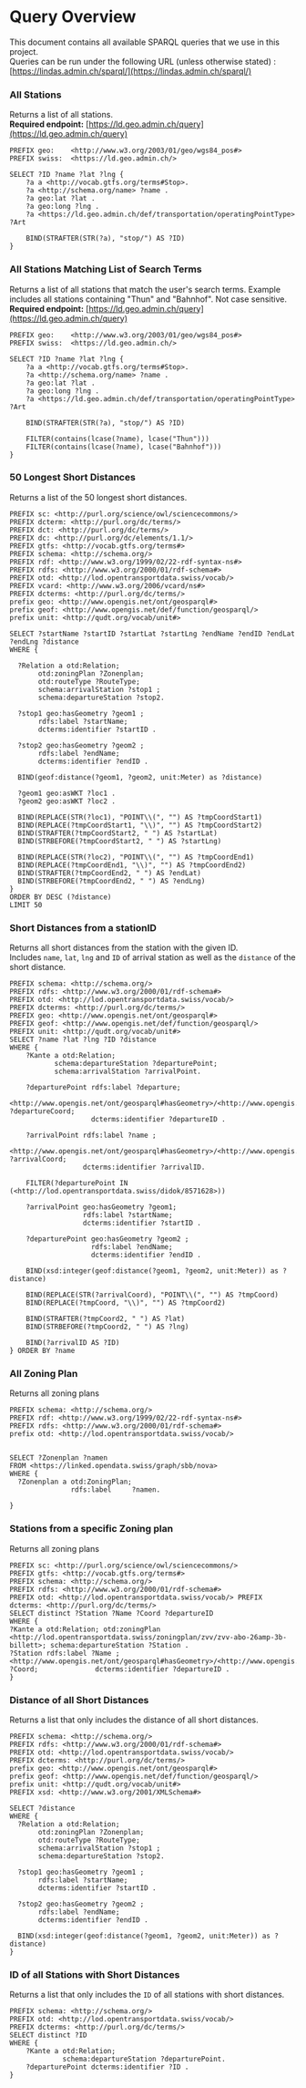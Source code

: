 # Query Overview
This document contains all available SPARQL queries that we use in this project.  
Queries can be run under the following URL (unless otherwise stated) : [https://lindas.admin.ch/sparql/](https://lindas.admin.ch/sparql/)



### All Stations
Returns a list of all stations.  
**Required endpoint:** [https://ld.geo.admin.ch/query](https://ld.geo.admin.ch/query)

````
PREFIX geo:    <http://www.w3.org/2003/01/geo/wgs84_pos#>
PREFIX swiss:  <https://ld.geo.admin.ch/>
 
SELECT ?ID ?name ?lat ?lng {
    ?a a <http://vocab.gtfs.org/terms#Stop>.
    ?a <http://schema.org/name> ?name .
    ?a geo:lat ?lat .
    ?a geo:long ?lng .
    ?a <https://ld.geo.admin.ch/def/transportation/operatingPointType> ?Art
    
    BIND(STRAFTER(STR(?a), "stop/") AS ?ID)
}
````



### All Stations Matching List of Search Terms
Returns a list of all stations that match the user's search terms.
Example includes all stations containing "Thun" and "Bahnhof". Not case sensitive.
**Required endpoint:** [https://ld.geo.admin.ch/query](https://ld.geo.admin.ch/query)

````
PREFIX geo:    <http://www.w3.org/2003/01/geo/wgs84_pos#>
PREFIX swiss:  <https://ld.geo.admin.ch/>
 
SELECT ?ID ?name ?lat ?lng {
    ?a a <http://vocab.gtfs.org/terms#Stop>.
    ?a <http://schema.org/name> ?name .
    ?a geo:lat ?lat .
    ?a geo:long ?lng .
    ?a <https://ld.geo.admin.ch/def/transportation/operatingPointType> ?Art
    
    BIND(STRAFTER(STR(?a), "stop/") AS ?ID)

    FILTER(contains(lcase(?name), lcase("Thun")))
    FILTER(contains(lcase(?name), lcase("Bahnhof")))
}
````



### 50 Longest Short Distances
Returns a list of the 50 longest short distances.

````
PREFIX sc: <http://purl.org/science/owl/sciencecommons/>
PREFIX dcterm: <http://purl.org/dc/terms/>
PREFIX dct: <http://purl.org/dc/terms/>
PREFIX dc: <http://purl.org/dc/elements/1.1/>
PREFIX gtfs: <http://vocab.gtfs.org/terms#>
PREFIX schema: <http://schema.org/>
PREFIX rdf: <http://www.w3.org/1999/02/22-rdf-syntax-ns#>
PREFIX rdfs: <http://www.w3.org/2000/01/rdf-schema#>
PREFIX otd: <http://lod.opentransportdata.swiss/vocab/>
PREFIX vcard: <http://www.w3.org/2006/vcard/ns#>
PREFIX dcterms: <http://purl.org/dc/terms/>
prefix geo: <http://www.opengis.net/ont/geosparql#>
prefix geof: <http://www.opengis.net/def/function/geosparql/>
prefix unit: <http://qudt.org/vocab/unit#>
 
SELECT ?startName ?startID ?startLat ?startLng ?endName ?endID ?endLat ?endLng ?distance
WHERE {
 
  ?Relation a otd:Relation;
       otd:zoningPlan ?Zonenplan;
       otd:routeType ?RouteType;
       schema:arrivalStation ?stop1 ;
       schema:departureStation ?stop2.
 
  ?stop1 geo:hasGeometry ?geom1 ;
       rdfs:label ?startName;
       dcterms:identifier ?startID .
 
  ?stop2 geo:hasGeometry ?geom2 ;
       rdfs:label ?endName;
       dcterms:identifier ?endID .
 
  BIND(geof:distance(?geom1, ?geom2, unit:Meter) as ?distance)
 
  ?geom1 geo:asWKT ?loc1 .   
  ?geom2 geo:asWKT ?loc2 .
  
  BIND(REPLACE(STR(?loc1), "POINT\\(", "") AS ?tmpCoordStart1)
  BIND(REPLACE(?tmpCoordStart1, "\\)", "") AS ?tmpCoordStart2)   
  BIND(STRAFTER(?tmpCoordStart2, " ") AS ?startLat)
  BIND(STRBEFORE(?tmpCoordStart2, " ") AS ?startLng)
  
  BIND(REPLACE(STR(?loc2), "POINT\\(", "") AS ?tmpCoordEnd1)
  BIND(REPLACE(?tmpCoordEnd1, "\\)", "") AS ?tmpCoordEnd2)   
  BIND(STRAFTER(?tmpCoordEnd2, " ") AS ?endLat)
  BIND(STRBEFORE(?tmpCoordEnd2, " ") AS ?endLng)
}
ORDER BY DESC (?distance)
LIMIT 50
````


### Short Distances from a stationID
Returns all short distances from the station with the given ID.  
Includes `name`, `lat`, `lng` and `ID` of arrival station as well as the `distance` of the short distance.

````
PREFIX schema: <http://schema.org/>
PREFIX rdfs: <http://www.w3.org/2000/01/rdf-schema#>
PREFIX otd: <http://lod.opentransportdata.swiss/vocab/>
PREFIX dcterms: <http://purl.org/dc/terms/>
PREFIX geo: <http://www.opengis.net/ont/geosparql#>
PREFIX geof: <http://www.opengis.net/def/function/geosparql/>
PREFIX unit: <http://qudt.org/vocab/unit#>
SELECT ?name ?lat ?lng ?ID ?distance
WHERE {
    ?Kante a otd:Relation;
           schema:departureStation ?departurePoint;
           schema:arrivalStation ?arrivalPoint.
    
    ?departurePoint rdfs:label ?departure;
                    <http://www.opengis.net/ont/geosparql#hasGeometry>/<http://www.opengis.net/ont/geosparql#asWKT> ?departureCoord;
                    dcterms:identifier ?departureID .
    
    ?arrivalPoint rdfs:label ?name ;
                  <http://www.opengis.net/ont/geosparql#hasGeometry>/<http://www.opengis.net/ont/geosparql#asWKT> ?arrivalCoord;
                  dcterms:identifier ?arrivalID.
        
    FILTER(?departurePoint IN (<http://lod.opentransportdata.swiss/didok/8571628>))

    ?arrivalPoint geo:hasGeometry ?geom1;
                  rdfs:label ?startName;
                  dcterms:identifier ?startID .
  
    ?departurePoint geo:hasGeometry ?geom2 ;
                    rdfs:label ?endName;
                    dcterms:identifier ?endID .
  
    BIND(xsd:integer(geof:distance(?geom1, ?geom2, unit:Meter)) as ?distance) 
  
    BIND(REPLACE(STR(?arrivalCoord), "POINT\\(", "") AS ?tmpCoord)
    BIND(REPLACE(?tmpCoord, "\\)", "") AS ?tmpCoord2)

    BIND(STRAFTER(?tmpCoord2, " ") AS ?lat)
    BIND(STRBEFORE(?tmpCoord2, " ") AS ?lng)
  
    BIND(?arrivalID AS ?ID)
} ORDER BY ?name
````


### All Zoning Plan
Returns all zoning plans

````
PREFIX schema: <http://schema.org/>
PREFIX rdf: <http://www.w3.org/1999/02/22-rdf-syntax-ns#>
PREFIX rdfs: <http://www.w3.org/2000/01/rdf-schema#>
prefix otd: <http://lod.opentransportdata.swiss/vocab/>


SELECT ?Zonenplan ?namen 
FROM <https://linked.opendata.swiss/graph/sbb/nova>
WHERE {
  ?Zonenplan a otd:ZoningPlan; 
               rdfs:label     ?namen.
   
} 
````

### Stations from a specific Zoning plan
Returns all zoning plans

````
PREFIX sc: <http://purl.org/science/owl/sciencecommons/>
PREFIX gtfs: <http://vocab.gtfs.org/terms#>
PREFIX schema: <http://schema.org/>
PREFIX rdfs: <http://www.w3.org/2000/01/rdf-schema#>
PREFIX otd: <http://lod.opentransportdata.swiss/vocab/> PREFIX dcterms: <http://purl.org/dc/terms/>
SELECT distinct ?Station ?Name ?Coord ?departureID
WHERE {
?Kante a otd:Relation; otd:zoningPlan
<http://lod.opentransportdata.swiss/zoningplan/zvv/zvv-abo-26amp-3b-billett>; schema:departureStation ?Station .
?Station rdfs:label ?Name ;
<http://www.opengis.net/ont/geosparql#hasGeometry>/<http://www.opengis.net/ont/geosparql#asWKT> ?Coord;              dcterms:identifier ?departureID .
} 

````

### Distance of all Short Distances
Returns a list that only includes the distance of all short distances.

````
PREFIX schema: <http://schema.org/>
PREFIX rdfs: <http://www.w3.org/2000/01/rdf-schema#>
PREFIX otd: <http://lod.opentransportdata.swiss/vocab/>
PREFIX dcterms: <http://purl.org/dc/terms/>
prefix geo: <http://www.opengis.net/ont/geosparql#>
prefix geof: <http://www.opengis.net/def/function/geosparql/>
prefix unit: <http://qudt.org/vocab/unit#>
PREFIX xsd: <http://www.w3.org/2001/XMLSchema#>
 
SELECT ?distance
WHERE {
  ?Relation a otd:Relation;
       otd:zoningPlan ?Zonenplan;
       otd:routeType ?RouteType;
       schema:arrivalStation ?stop1 ;
       schema:departureStation ?stop2.
 
  ?stop1 geo:hasGeometry ?geom1 ;
       rdfs:label ?startName;
       dcterms:identifier ?startID .
 
  ?stop2 geo:hasGeometry ?geom2 ;
       rdfs:label ?endName;
       dcterms:identifier ?endID .
  
  BIND(xsd:integer(geof:distance(?geom1, ?geom2, unit:Meter)) as ?distance)
}
````

### ID of all Stations with Short Distances
Returns a list that only includes the `ID` of all stations with short distances.

````
PREFIX schema: <http://schema.org/>
PREFIX otd: <http://lod.opentransportdata.swiss/vocab/>
PREFIX dcterms: <http://purl.org/dc/terms/>
SELECT distinct ?ID
WHERE {
    ?Kante a otd:Relation;
             schema:departureStation ?departurePoint.
    ?departurePoint dcterms:identifier ?ID .
}
````